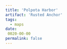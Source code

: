 ```yaml
---
title: 'Polpota Harbor'
artifact: 'Rusted Anchor'
tags:
  - maps
date:
 0020-00-00
permalink: false
---
```

